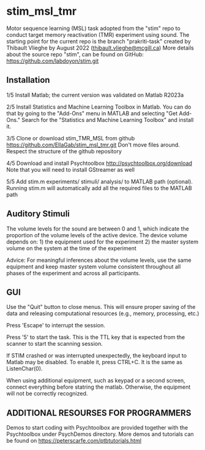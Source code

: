# stim_msl_tmr
Motor sequence learning (MSL) task adopted from the "stim" repo to conduct target memory reactivation (TMR) experiment using sound.
The starting point for the current repo is the branch "prakriti-task" created by Thibault Vlieghe by August 2022 (thibault.vlieghe@mcgill.ca)
More details about the source repo "stim", can be found on GitHub: https://github.com/labdoyon/stim.git

## Installation

1/5 Install Matlab; the current version was validated on Matlab R2023a

2/5 Install Statistics and Machine Learning Toolbox in Matlab. You can do that by
    going to the "Add-Ons" menu in MATLAB and selecting "Get Add-Ons." Search for the
    "Statistics and Machine Learning Toolbox" and install it.
 
3/5 Clone or download stim_TMR_MSL from github
	https://github.com/EllaGab/stim_msl_tmr.git
	Don't move files around. Respect the structure of the github repository

4/5 Download and install Psychtoolbox
	http://psychtoolbox.org/download
	Note that you will need to install GStreamer as well

5/5 Add stim.m experiments/ stimuli/ analysis/ to MATLAB path (optional).
	Running stim.m will automatically add all the required files to the MATLAB path

## Auditory Stimuli

The volume levels for the sound are between 0 and 1, which indicate the proportion of the
volume levels of the active device. The device volume depends on:
	1) the equipment used for the experiment
	2) the master system volume on the system at the time of the experiment

Advice: For meaningful inferences about the volume levels, use the same equipment and
keep master system volume consistent throughout all phases of the experiment and
across all participants.

## GUI

Use the "Quit" button to close menus. This will ensure proper saving of the data
and releasing computational resources (e.g., memory, processing, etc.)

Press 'Escape' to interrupt the session.

Press '5' to start the task. This is the TTL key that is expected from the scanner
to start the scanning session.

If STIM crashed or was interrupted unexpectedly, the keyboard input to Matlab
may be disabled. To enable it, press CTRL+C. It is the same as ListenChar(0).

When using additional equipment, such as keypad or a second screen, connect everything before
statring the matlab. Otherwise, the equipment will not be correctly recognized.


## ADDITIONAL RESOURSES FOR PROGRAMMERS

Demos to start coding with Psychtoolbox are provided together with the Psychtoolbox
under PsychDemos directory.
More demos and tutorials can be found on https://peterscarfe.com/ptbtutorials.html

